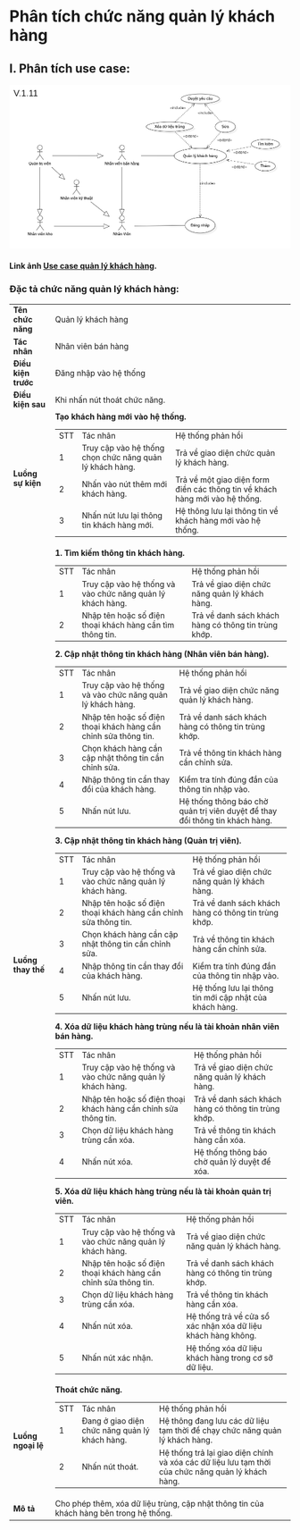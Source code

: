 # Phân tích chức năng quản lý khách hàng

## I. Phân tích use case:
  ![use-case-cutomer-management](images/UseCaseCustomerManagement.png)

#### Link ảnh [Use case quản lý khách hàng](images/UseCaseCustomerManagement.png).

### Đặc tả chức năng quản lý khách hàng:

<table>
  <tbody>
    <tr>
      <td>
        <b>Tên chức năng</b>
      </td>
      <td>Quản lý khách hàng</td>
    </tr>
    <tr>
      <td>
        <b>Tác nhân</b>
      </td>
      <td>Nhân viên bán hàng</td>
    </tr>
    <tr>
      <td>
        <b>Điều kiện trước</b>
      </td>
      <td>Đăng nhập vào hệ thống</td>
    </tr>
    <tr>
      <td>
        <b>Điều kiện sau</b>
      </td>
      <td>
       Khi nhấn nút thoát chức năng.
      </td>
    </tr>
    <tr>
      <td>
        <b>Luồng sự kiện</b>
      </td>
      <td>
        <table>
          <tbody>
            <span><b>Tạo khách hàng mới vào hệ thống.</b></span>
            <tr>
              <td>STT</td>
              <td>Tác nhân</td>
              <td>Hệ thống phản hồi</td>
            </tr>
            <tr>
              <td>1</td>
              <td>Truy cập vào hệ thống chọn chức năng quản lý khách hàng.</td>
              <td>
                Trả về giao diện chức quản lý khách hàng.
              </td>
            </tr>
            <tr>
              <td>2</td>
              <td>Nhấn vào nút thêm mới khách hàng.</td>
              <td>
                Trả về một giao diện form điền các thông tin về khách hàng mới vào hệ thống.
              </td>
            </tr>
            <tr>
              <td>3</td>
              <td>Nhấn nút lưu lại thông tin khách hàng mới.</td>
              <td>
                Hệ thông lưu lại thông tin về khách hàng mới vào hệ thống.
              </td>
            </tr>
          </tbody>
        </table>
      </td>
    </tr>
    <tr>
      <td>
        <b>Luồng thay thế</b>
      </td>
      <td>
        <table>
          <tbody>
            <span><b>1. Tìm kiếm thông tin khách hàng.</b></span>
            <tr>
              <td>STT</td>
              <td>Tác nhân</td>
              <td>Hệ thống phản hồi</td>
            </tr>
            <tr>
              <td>1</td>
              <td>Truy cập vào hệ thống và vào chức năng quản lý khách hàng.</td>
              <td>
                Trả về giao diện chức năng quản lý khách hàng.
              </td>
            </tr>
            <tr>
              <td>2</td>
              <td>Nhập tên hoặc số điện thoại khách hàng cần tìm thông tin.</td>
              <td>
                Trả về danh sách khách hàng có thông tin trùng khớp.
              </td>
            </tr>
          </tbody>
        </table>
        <table>
          <tbody>
            <span><b>2. Cập nhật thông tin khách hàng (Nhân viên bán hàng).</b></span>
            <tr>
              <td>STT</td>
              <td>Tác nhân</td>
              <td>Hệ thống phản hồi</td>
            </tr>
            <tr>
              <td>1</td>
              <td>Truy cập vào hệ thống và vào chức năng quản lý khách hàng.</td>
              <td>
                Trả về giao diện chức năng quản lý khách hàng.
              </td>
            </tr>
            <tr>
              <td>2</td>
              <td>Nhập tên hoặc số điện thoại khách hàng cần chỉnh sửa thông tin.</td>
              <td>
                Trả về danh sách khách hàng có thông tin trùng khớp.
              </td>
            </tr>
            <tr>
              <td>3</td>
              <td>Chọn khách hàng cần cập nhật thông tin cần chỉnh sửa.</td>
              <td>
                Trả về thông tin khách hàng cần chỉnh sửa.
              </td>
            </tr>
            <tr>
              <td>4</td>
              <td>Nhập thông tin cần thay đổi của khách hàng.</td>
              <td>
                Kiểm tra tính đúng đắn của thông tin nhập vào.
              </td>
            </tr>
            <tr>
              <td>5</td>
              <td>Nhấn nút lưu.</td>
              <td>
                Hệ thống thông báo chờ quản trị viên duyệt để thay đổi thông tin khách hàng.
              </td>
            </tr>
          </tbody>
        </table>
        <table>
          <tbody>
            <span><b>3. Cập nhật thông tin khách hàng (Quản trị viên).</b></span>
            <tr>
              <td>STT</td>
              <td>Tác nhân</td>
              <td>Hệ thống phản hồi</td>
            </tr>
            <tr>
              <td>1</td>
              <td>Truy cập vào hệ thống và vào chức năng quản lý khách hàng.</td>
              <td>
                Trả về giao diện chức năng quản lý khách hàng.
              </td>
            </tr>
            <tr>
              <td>2</td>
              <td>Nhập tên hoặc số điện thoại khách hàng cần chỉnh sửa thông tin.</td>
              <td>
                Trả về danh sách khách hàng có thông tin trùng khớp.
              </td>
            </tr>
            <tr>
              <td>3</td>
              <td>Chọn khách hàng cần cập nhật thông tin cần chỉnh sửa.</td>
              <td>
                Trả về thông tin khách hàng cần chỉnh sửa.
              </td>
            </tr>
            <tr>
              <td>4</td>
              <td>Nhập thông tin cần thay đổi của khách hàng.</td>
              <td>
                Kiểm tra tính đúng đắn của thông tin nhập vào.
              </td>
            </tr>
            <tr>
              <td>5</td>
              <td>Nhấn nút lưu.</td>
              <td>
                Hệ thống lưu lại thông tin mới cập nhật của khách hàng.
              </td>
            </tr>
          </tbody>
        </table>
        <table>
          <tbody>
            <span><b>4. Xóa dữ liệu khách hàng trùng nếu là tài khoản nhân viên bán hàng.</b></span>
            <tr>
              <td>STT</td>
              <td>Tác nhân</td>
              <td>Hệ thống phản hồi</td>
            </tr>
            <tr>
              <td>1</td>
              <td>Truy cập vào hệ thống và vào chức năng quản lý khách hàng.</td>
              <td>
                Trả về giao diện chức năng quản lý khách hàng.
              </td>
            </tr>
            <tr>
              <td>2</td>
              <td>Nhập tên hoặc số điện thoại khách hàng cần chỉnh sửa thông tin.</td>
              <td>
                Trả về danh sách khách hàng có thông tin trùng khớp.
              </td>
            </tr>
            <tr>
              <td>3</td>
              <td>Chọn dữ liệu khách hàng trùng cần xóa.</td>
              <td>
                Trả về thông tin khách hàng cần xóa.
              </td>
            </tr>
            <tr>
              <td>4</td>
              <td>Nhấn nút xóa.</td>
              <td>
                Hệ thống thông báo chờ quản lý duyệt để xóa.
              </td>
            </tr>
          </tbody>
        </table>
        <table>
          <tbody>
            <span><b>5. Xóa dữ liệu khách hàng trùng nếu là tài khoản quản trị viên.</b></span>
            <tr>
              <td>STT</td>
              <td>Tác nhân</td>
              <td>Hệ thống phản hồi</td>
            </tr>
            <tr>
              <td>1</td>
              <td>Truy cập vào hệ thống và vào chức năng quản lý khách hàng.</td>
              <td>
                Trả về giao diện chức năng quản lý khách hàng.
              </td>
            </tr>
            <tr>
              <td>2</td>
              <td>Nhập tên hoặc số điện thoại khách hàng cần chỉnh sửa thông tin.</td>
              <td>
                Trả về danh sách khách hàng có thông tin trùng khớp.
              </td>
            </tr>
            <tr>
              <td>3</td>
              <td>Chọn dữ liệu khách hàng trùng cần xóa.</td>
              <td>
                Trả về thông tin khách hàng cần xóa.
              </td>
            </tr>
            <tr>
              <td>4</td>
              <td>Nhấn nút xóa.</td>
              <td>
                Hệ thống trả về cửa sổ xác nhận xóa dữ liệu khách hàng không.
              </td>
            </tr>
            <tr>
              <td>5</td>
              <td>Nhấn nút xác nhận.</td>
              <td>
                Hệ thống xóa dữ liệu khách hàng trong cơ sỡ dữ liệu.
              </td>
            </tr>
          </tbody>
        </table>
      </td>
    </tr>
        <tr>
      <td>
        <b>Luồng ngoại lệ</b>
      </td>
      <td>
        <table>
          <tbody>
            <span><b>Thoát chức năng.</b></span>
            <tr>
              <td>STT</td>
              <td>Tác nhân</td>
              <td>Hệ thống phản hồi</td>
            </tr>
            <tr>
              <td>1</td>
              <td>Đang ở giao diện chức năng quản lý khách hàng.</td>
              <td>
                Hệ thông đang lưu các dữ liệu tạm thời để chạy chức năng quản lý khách hàng.
              </td>
            </tr>
            <tr>
              <td>2</td>
              <td>Nhấn nút thoát.</td>
              <td>
                Hệ thống trả lại giao diện chính và xóa các dữ liệu lưu tạm thời của chức năng quản lý khách hàng.
              </td>
            </tr>
          </tbody>
        </table>
      </td>
    </tr>
    <tr>
      <td>
        <b>Mô tả</b>
      </td>
      <td>
        Cho phép thêm, xóa dữ liệu trùng, cập nhật thông tin của khách hàng bên trong hệ thống.
      </td>
    </tr>
  </tbody>
</table>